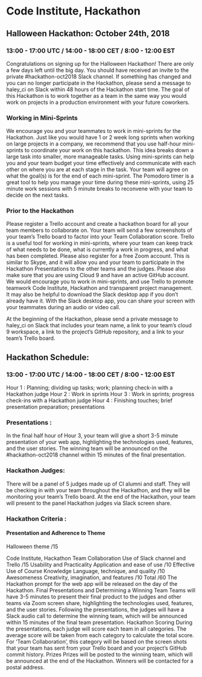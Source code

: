 # Code Institute, Hackathon
## Halloween Hackathon: October 24th, 2018
### 13:00 - 17:00 UTC / 14:00 - 18:00 CET / 8:00 - 12:00 EST

Congratulations on signing up for the Halloween Hackathon! There are only a few days
left until the big day. You should have received an invite to the private
#hackathon-oct2018 Slack channel. If something has changed and you can no longer
participate in the Hackathon, please send a message to haley_ci on Slack within 48
hours of the Hackathon start time.
The goal of this Hackathon is to work together as a team in the same way you would
work on projects in a production environment with your future coworkers.

### Working in Mini-Sprints

We encourage you and your teammates to work in mini-sprints for the Hackathon. Just
like you would have 1 or 2 week long sprints when working on large projects in a
company, we recommend that you use half-hour mini-sprints to coordinate your work
on this hackathon. This idea breaks down a large task into smaller, more manageable
tasks. Using mini-sprints can help you and your team budget your time effectively and
communicate with each other on where you are at each stage in the task. Your team
will agree on what the goal(s) is for the end of each mini-sprint. The Pomodoro timer is
a great tool to help you manage your time during these mini-sprints, using 25 minute
work sessions with 5 minute breaks to reconvene with your team to decide on the next
tasks.

### Prior to the Hackathon

Please register a Trello account and create a hackathon board for all your team
members to collaborate on. Your team will send a few screenshots of your team’s
Trello board to factor into your Team Collaboration score. Trello is a useful tool for
working in mini-sprints, where your team can keep track of what needs to be done,
what is currently a work in progress, and what has been completed.
Please also register for a free Zoom account. This is similar to Skype, and it will allow
you and your team to participate in the Hackathon Presentations to the other teams
and the judges.
Please also make sure that you are using Cloud 9 and have an active GitHub account.
We would encourage you to work in mini-sprints, and use Trello to promote teamwork
Code Institute, Hackathon
and transparent project management. It may also be helpful to download the Slack
desktop app if you don’t already have it. With the Slack desktop app, you can share
your screen with your teammates during an audio or video call.

At the beginning of the Hackathon, please send a private message to haley_ci on Slack
that includes your team name, a link to your team’s cloud 9 workspace, a link to the
project’s GitHub repository, and a link to your team’s Trello board.

## Hackathon Schedule:
### 13:00 - 17:00 UTC / 14:00 - 18:00 CET / 8:00 - 12:00 EST

Hour 1 : Planning; dividing up tasks; work; planning check-in with a Hackathon judge
Hour 2 : Work in sprints
Hour 3 : Work in sprints; progress check-ins with a Hackathon judge
Hour 4 : Finishing touches; brief presentation preparation; presentations

### Presentations :

In the final half hour of Hour 3, your team will give a short 3-5 minute presentation of
your web app, highlighting the technologies used, features, and the user stories. The
winning team will be announced on the #hackathon-oct2018 channel within 15 minutes
of the final presentation.

### Hackathon Judges:

There will be a panel of 5 judges made up of CI alumni and staff. They will be checking
in with your team throughout the Hackathon, and they will be monitoring your team’s
Trello board. At the end of the Hackathon, your team will present to the panel
Hackathon judges via Slack screen share.

### Hackathon Criteria :
#### Presentation and Adherence to Theme
Halloween theme
/15

Code Institute, Hackathon
Team Collaboration
Use of Slack channel and Trello
/15
Usability and Practicality
Application and ease of use
/10
Effective Use of Course Knowledge
Language, technique, and quality
/10
Awesomeness
Creativity, imagination, and features
/10
Total /60
The Hackathon prompt for the web app will be released on the day of the Hackathon.
Final Presentations and Determining a Winning Team
Teams will have 3-5 minutes to present their final product to the judges and other
teams via Zoom screen share, highlighting the technologies used, features, and the
user stories. Following the presentations, the judges will have a Slack audio call to
determine the winning team, which will be announced within 15 minutes of the final
team presentation.
Hackathon Scoring
During the presentations, each judge will score each team in all categories. The
average score will be taken from each category to calculate the total score. For ‘Team
Collaboration’, this category will be based on the screen shots that your team has sent
from your Trello board and your project’s GitHub commit history.
Prizes
Prizes will be posted to the winning team, which will be announced at the end of the
Hackathon. Winners will be contacted for a postal address.
